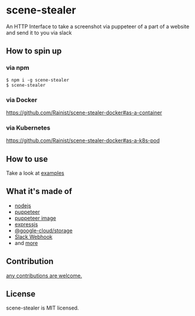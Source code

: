 # scene-stealer

An HTTP Interface to take a screenshot via puppeteer of a part of a website and send it to you via slack

## How to spin up

### via npm
```
$ npm i -g scene-stealer
$ scene-stealer
```

### via Docker
https://github.com/Rainist/scene-stealer-docker#as-a-container

### via Kubernetes
https://github.com/Rainist/scene-stealer-docker#as-a-k8s-pod

## How to use
Take a look at [examples](./examples)

## What it's made of

- [nodejs](https://nodejs.org/)
- [puppeteer](https://github.com/GoogleChrome/puppeteer)
- [puppeteer image](https://hub.docker.com/r/alekzonder/puppeteer/)
- [expressjs](http://expressjs.com)
- [@google-cloud/storage](https://github.com/googleapis/nodejs-storage)
- [Slack Webhook](https://api.slack.com/incoming-webhooks)
- and [more](./package.json)

## Contribution
[any contributions are welcome.](https://github.com/rainist/scene-stealer/issues/new)

## License

scene-stealer is MIT licensed.

